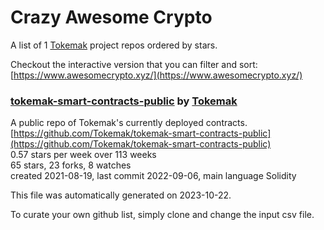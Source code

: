 # Crazy Awesome Crypto
A list of 1 [Tokemak](https://github.com/Tokemak) project repos ordered by stars.  

Checkout the interactive version that you can filter and sort: 
[https://www.awesomecrypto.xyz/](https://www.awesomecrypto.xyz/)  


### [tokemak-smart-contracts-public](https://github.com/Tokemak/tokemak-smart-contracts-public) by [Tokemak](https://github.com/Tokemak)  
A public repo of Tokemak's currently deployed contracts.  
[https://github.com/Tokemak/tokemak-smart-contracts-public](https://github.com/Tokemak/tokemak-smart-contracts-public)  
0.57 stars per week over 113 weeks  
65 stars, 23 forks, 8 watches  
created 2021-08-19, last commit 2022-09-06, main language Solidity  


This file was automatically generated on 2023-10-22.  

To curate your own github list, simply clone and change the input csv file.  